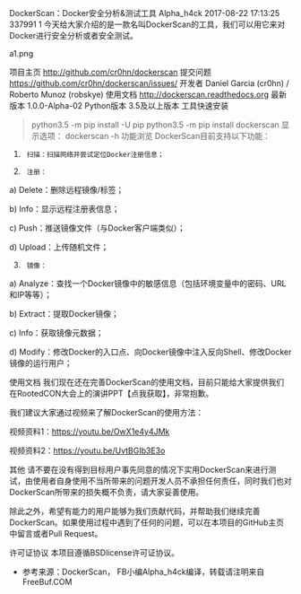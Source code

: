 
DockerScan：Docker安全分析&测试工具
Alpha_h4ck 2017-08-22 17:13:25 337991 1
今天给大家介绍的是一款名叫DockerScan的工具，我们可以用它来对Docker进行安全分析或者安全测试。

a1.png

项目主页	http://github.com/cr0hn/dockerscan
 提交问题 	 https://github.com/cr0hn/dockerscan/issues/ 
 开发者 	 Daniel Garcia (cr0hn)  / Roberto Munoz (robskye) 
 使用文档 	 http://dockerscan.readthedocs.org 
 最新版本 	 1.0.0-Alpha-02 
 Python版本 	 3.5及以上版本 
工具快速安装
> python3.5 -m pip install -U pip
> python3.5 -m pip install dockerscan
显示选项：
> dockerscan -h
功能浏览
DockerScan目前支持以下功能：

1.      扫描：扫描网络并尝试定位Docker注册信息；

2.      注册：

a)        Delete：删除远程镜像/标签；

b)       Info：显示远程注册表信息；

c)        Push：推送镜像文件（与Docker客户端类似）；

d)       Upload：上传随机文件；

3.      镜像：

a)        Analyze：查找一个Docker镜像中的敏感信息（包括环境变量中的密码、URL和IP等等）；

b)       Extract：提取Docker镜像；

c)        Info：获取镜像元数据；

d)       Modify：修改Docker的入口点、向Docker镜像中注入反向Shell、修改Docker镜像的运行用户；

使用文档
我们现在还在完善DockerScan的使用文档，目前只能给大家提供我们在RootedCON大会上的演讲PPT【点我获取】，非常抱歉。

我们建议大家通过视频来了解DockerScan的使用方法：

视频资料1：https://youtu.be/OwX1e4y4JMk

视频资料2：https://youtu.be/UvtBGIb3E3o

其他
请不要在没有得到目标用户事先同意的情况下实用DockerScan来进行测试，由使用者自身使用不当所带来的问题开发人员不承担任何责任，同时我们也对DockerScan所带来的损失概不负责，请大家妥善使用。

除此之外，希望有能力的用户能够为我们贡献代码，并帮助我们继续完善DockerScan。如果使用过程中遇到了任何的问题，可以在本项目的GitHub主页中留言或者Pull Request。

许可证协议
本项目遵循BSDlicense许可证协议。

* 参考来源：DockerScan， FB小编Alpha_h4ck编译，转载请注明来自FreeBuf.COM